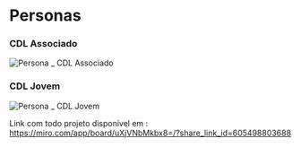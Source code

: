 # Personas

### CDL Associado

![Persona _ CDL Associado](https://github.com/pyhpaulo/uc_usabilidade_group/assets/90566724/3c4d0901-55c3-4d18-a2c2-121f88f5283d)

### CDL Jovem
![Persona _ CDL Jovem](https://github.com/pyhpaulo/uc_usabilidade_group/assets/90566724/ccdf3177-50f4-4050-9d06-5199163bc17a)


Link com todo projeto disponível em : https://miro.com/app/board/uXjVNbMkbx8=/?share_link_id=605498803688
